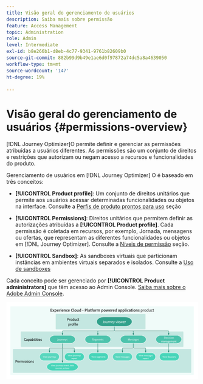 ```yaml
---
title: Visão geral do gerenciamento de usuários
description: Saiba mais sobre permissão
feature: Access Management
topic: Administration
role: Admin
level: Intermediate
exl-id: b8e266b1-d8eb-4c77-9341-9761b82609b0
source-git-commit: 882b99d9b49e1ae6d0f97872a74dc5a8a4639050
workflow-type: tm+mt
source-wordcount: '147'
ht-degree: 19%

---
```


# Visão geral do gerenciamento de usuários {#permissions-overview}

[!DNL Journey Optimizer]O permite definir e gerenciar as permissões atribuídas a usuários diferentes. As permissões são um conjunto de direitos e restrições que autorizam ou negam acesso a recursos e funcionalidades do produto.

Gerenciamento de usuários em [!DNL Journey Optimizer] O é baseado em três conceitos:

* **[!UICONTROL Product profile]**: Um conjunto de direitos unitários que permite aos usuários acessar determinadas funcionalidades ou objetos na interface. Consulte a [Perfis de produto prontos para uso](ootb-product-profiles.md) seção

* **[!UICONTROL Permissions]**: Direitos unitários que permitem definir as autorizações atribuídas a **[!UICONTROL Product profile]**. Cada permissão é coletada em recursos, por exemplo, Jornada, mensagens ou ofertas, que representam as diferentes funcionalidades ou objetos em [!DNL Journey Optimizer]. Consulte a [Níveis de permissão](high-low-permissions.md) seção.

* **[!UICONTROL Sandbox]**: As sandboxes virtuais que particionam instâncias em ambientes virtuais separados e isolados. Consulte a [Uso de sandboxes](sandboxes.md)

Cada conceito pode ser gerenciado por **[!UICONTROL Product administrators]** que têm acesso ao Admin Console. [Saiba mais sobre o Adobe Admin Console](https://helpx.adobe.com/br/enterprise/managing/user-guide.html).

![](assets/do-not-localize/permissions_2.png)
